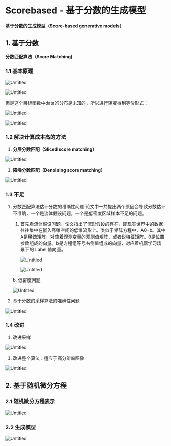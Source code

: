 # Scorebased - 基于分数的生成模型

****基于分数的生成模型（Score-based generative models）****

## 1. 基于分数

**分数匹配算法（Score Matching)**

### 1.1 基本原理

![Untitled](Untitled%2057.png)

![Untitled](Untitled%2058.png)

但是这个目标函数中data的分布是未知的，所以进行转变得到等价形式：

![Untitled](Untitled%2059.png)

![Untitled](Untitled%2060.png)

### 1.2 解决计算成本高的方法

1. **分层分数匹配（Sliced score matching）**

![Untitled](Untitled%2061.png)

1. **降噪分数匹配（Denoising score matching）**

![Untitled](Untitled%2062.png)

### 1.3 不足

1. 分数匹配算法估计分数的准确性问题
论文中一共提出两个原因会导致分数估计不准确，一个是流体假设问题，一个是低密度区域样本不足的问题。
    1. 首先看流体假设问题，论文指出了流形假设的存在，即现实世界中的数据往往集中在嵌入高维空间的低维流形上。类似于矩阵方程中，Aθ=b。其中A是稀疏矩阵，对应着观测变量的观测值矩阵，或者说特征矩阵。θ是位置参数组成的向量。b是方程组等号右侧值组成的向量，对应着机器学习场景下的 Label 值向量。
    
        
        ![Untitled](Untitled%2063.png)
        
        ![Untitled](Untitled%2064.png)
        
    
    b. 低密度问题
    
    ![Untitled](Untitled%2065.png)
    
2. 基于分数的采样算法的准确性问题

![Untitled](Untitled%2066.png)

### 1.4 改进

1. 改进采样

![Untitled](Untitled%2067.png)

1. 改进整个算法：适应于高分辨率图像

![Untitled](Untitled%2068.png)

## 2. 基于随机微分方程

### 2.1 随机微分方程表示

![Untitled](Untitled%2069.png)

### 2.2 生成模型

![Untitled](Untitled%2070.png)